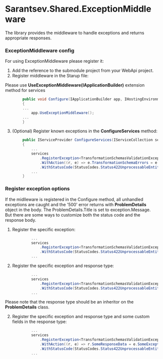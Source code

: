 
# Sarantsev.Shared.ExceptionMiddleware

The library provides the middleware to handle exceptions and returns appropriate responses.

### ExceptionMiddleware config

For using ExceptionMiddleware please register it:

1) Add the reference to the submodule project from your WebApi project. 
2) Register middleware in the Starup file:

Please use **UseExceptionMiddleware(IApplicationBuilder)** extension method for services
```c#
        public void Configure(IApplicationBuilder app, IHostingEnvironment env)
        {
		...
            app.UseExceptionMiddleware();
		...
        }
```
3) (Optional) Register known exceptions in the **ConfigureServices** method:
```c#
        public IServiceProvider ConfigureServices(IServiceCollection services)
        {
			...
            services
                .RegisterException<TransformationSchemasValidationException, TransformationSchemasNotValidResponse>()
                .WithAction((r, e) => e.TransformationSchemaErrors = e.TransformationSchemaErrors)
                .WithStatusCode(StatusCodes.Status422UnprocessableEntity);
            ...
        }
```

### Register exception options

If the midlleware is registered in the Configure method, all unhandled exceptions are caught and the '500' error returns with **ProblemDetails** object in the body. The ProblemDetails.Title is set to exception.Message. But there are some ways to customize both the status code and the response body. 

1) Register the specific exception:

```c#
			...
            services
                .RegisterException<TransformationSchemasValidationException>()
                .WithStatusCode(StatusCodes.Status422UnprocessableEntity);
            ...
```

2) Register the specific exception and response type:

```c#
			...
            services
                .RegisterException<TransformationSchemasValidationException, TransformationSchemasNotValidResponse>()
                .WithStatusCode(StatusCodes.Status422UnprocessableEntity);
            ...
```
Please note that the response type should be an inheritor on the **ProblemDetails** class.

2) Register the specific exception and response type and some custom fields in the response type:

```c#
			...
            services
                .RegisterException<TransformationSchemasValidationException, TransformationSchemasNotValidResponse>()
				.WithAction((r, e) => r.SomeResponseData = e.SomeExceptionData)
                .WithStatusCode(StatusCodes.Status422UnprocessableEntity);
            ...
```
